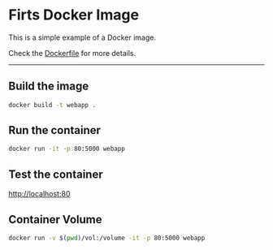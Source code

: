 # Firts Docker Image

This is a simple example of a Docker image.

Check the [Dockerfile](Dockerfile) for more details.

---

## Build the image

```bash
docker build -t webapp .
```

## Run the container

```bash
docker run -it -p 80:5000 webapp
```

## Test the container

[http://localhost:80](http://localhost:80)

## Container Volume

```bash
docker run -v $(pwd)/vol:/volume -it -p 80:5000 webapp
```
